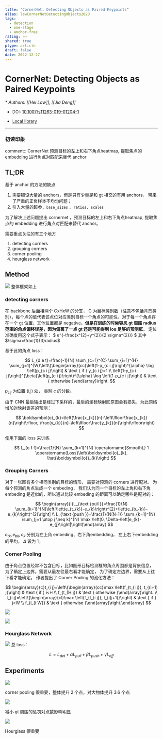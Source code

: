 ```yaml
---
title: "CornerNet: Detecting Objects as Paired Keypoints"
alias: lawCornerNetDetectingObjects2020
tags:
  - detection
  - one-stage
  - anchor-free
rating: ⭐⭐
shared: true
ptype: article
draft: false
date: 2022-12-27
---
```



# CornerNet: Detecting Objects as Paired Keypoints
<cite>* Authors: [[Hei Law]], [[Jia Deng]]</cite>

* DOI: [10.1007/s11263-019-01204-1](https://doi.org/10.1007/s11263-019-01204-1)

* [Local library](zotero://select/items/1_INVERZU4)

***

### 初读印象

comment:: CornerNet 预测目标的左上和右下角点heatmap, 提取焦点的 embedding 进行角点对匹配来替代 anchor

## TL;DR
基于 anchor 的方法的缺点
1. 需要铺设大量的 anchors，但是只有少量是和 gt 相交的有用 anchors， 带来了严重的正负样本不均匀问题；
2. 引入大量的超参，`base_sizes` 、`ratios`、`scales`

为了解决上述问题提出 cornernet ，预测目标的左上和右下角点heatmap, 提取焦点的 embedding 进行角点对匹配来替代 anchor。

需要重点关注的有三个地方
1. detecting corners
2. grouping corners
3. corner pooling
4. hourglass network

## Method

![](https://markdown-imagebed.oss-cn-beijing.aliyuncs.com/imgs20210623233532.png)
整体框架如上

### detecting corners
在 backbone 后面接两个 CxHxW 的分支， C 为目标类别数（注意不包括背景类别），每个点的值代表该点位对应类别目标一个角点的可能性。对于每一个角点存在一个 gt 位置，其他位置都是 negative。**但是在训练的时候容忍 gt 周围 radius 范围的角点偏移误差，因为偏离了一点 gt 还是可能得到 iou 足够的预测框**。 定位准确度用这个式子表示： $
e^{-\frac{x^{2}+y^{2}}{2 \sigma^{2}}}
$ 其中 $\sigma=\frac{1}{3}radius$

基于此的角点 loss：

$$
L_{d e t}=\frac{-1}{N} \sum_{c=1}^{C} \sum_{i=1}^{H} \sum_{j=1}^{W}\left\{\begin{array}{cc}\left(1-p_{c i j}\right)^{\alpha} \log \left(p_{c i j}\right) & \text { if } y_{c i j}=1 \\ \left(1-y_{c i j}\right)^{\beta}\left(p_{c i j}\right)^{\alpha} \log \left(1-p_{c i j}\right) & \text { otherwise }\end{array}\right.
$$

$p_{cij}$ 为位置 (i,j) 处， 类别 c 的分数。

由于 CNN 最后输出是经过下采样的，最后的坐标映射回原图会有损失，为此网络增加对映射误差的预测：

$$
\boldsymbol{o}_{k}=\left(\frac{x_{k}}{n}-\left\lfloor\frac{x_{k}}{n}\right\rfloor, \frac{y_{k}}{n}-\left\lfloor\frac{y_{k}}{n}\right\rfloor\right)
$$

使用下面的 loss 来训练

$$
L_{o f f}=\frac{1}{N} \sum_{k=1}^{N} \operatorname{SmoothL} 1 \operatorname{Loss}\left(\boldsymbol{o}_{k}, \hat{\boldsymbol{o}}_{k}\right)
$$

### Grouping Corners
对于一张图有多个相同类别的目标的情形， 需要对预测的 corners 进行配对。
为每个预测的角点生成一个 embeding， 我们认为同一个目标的左上角和右下角 embeding 是近似的，所以通过比较 embeding 的距离可以确定哪些是配对的：

$$
\begin{array}{l}L_{\text {pull }}=\frac{1}{N} \sum_{k=1}^{N}\left[\left(e_{t_{k}}-e_{k}\right)^{2}+\left(e_{b_{k}}-e_{k}\right)^{2}\right] \\ L_{\text {push }}=\frac{1}{N(N-1)} \sum_{k=1}^{N} \sum_{j=1 \atop j \neq k}^{N} \max \left(0, \Delta-\left|e_{k}-e_{j}\right|\right)\end{array}
$$

$e_{tk}, e_{bk}, e_{k}$ 分别为左上角 embeding、右下角embedding， 左上右下embedding 的平均， $\Delta$ 设为 1。

### Corner Pooling
由于角点位置经常不包含目标，比如圆形目标检测框的角点周围都是背景信息， 为了确定上边界，需要从最左往最右看才能确定， 为了确定左边界，需要从上往下看才能确定。
作者提出了 Corner Pooling 的池化方法：

$$
\begin{array}{c}t_{i j}=\left\{\begin{array}{cc}\max \left(f_{t_{i j}}, t_{(i+1) j}\right) & \text { if } i<H \\ f_{t_{H j}} & \text { otherwise }\end{array}\right. \\ l_{i j}=\left\{\begin{array}{cl}\max \left(f_{l_{i j}}, l_{i(j+1)}\right) & \text { if } j<W \\ f_{l_{i W}} & \text { otherwise }\end{array}\right.\end{array}
$$

![](https://markdown-imagebed.oss-cn-beijing.aliyuncs.com/imgs20210624000037.png)

![](https://markdown-imagebed.oss-cn-beijing.aliyuncs.com/imgs20210624000140.png)


### Hourglass Network

![](https://markdown-imagebed.oss-cn-beijing.aliyuncs.com/imgs20210624000220.png)
总 loss：

$$
L=L_{d e t}+\alpha L_{p u l l}+\beta L_{p u s h}+\gamma L_{o f f}
$$

## Experiments

![](https://markdown-imagebed.oss-cn-beijing.aliyuncs.com/imgs20210624000431.png)

corner pooling 很重要，整体提升 2 个点，对大物体提升 3.6 个点

![](https://markdown-imagebed.oss-cn-beijing.aliyuncs.com/imgs20210624000528.png)

减小 gt 周围的惩罚对点数影响明显

![](https://markdown-imagebed.oss-cn-beijing.aliyuncs.com/imgs20210624000625.png)

Hourglass 很重要